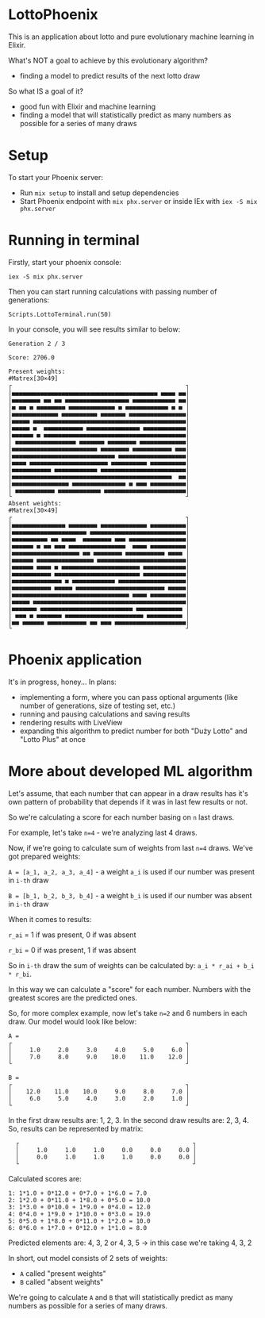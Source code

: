# LottoPhoenix

This is an application about lotto and pure evolutionary machine learning in Elixir.

What's NOT a goal to achieve by this evolutionary algorithm?
* finding a model to predict results of the next lotto draw

So what IS a goal of it?
* good fun with Elixir and machine learning
* finding a model that will statistically predict as many numbers as possible for a series of many draws

# Setup

To start your Phoenix server:

  * Run `mix setup` to install and setup dependencies
  * Start Phoenix endpoint with `mix phx.server` or inside IEx with `iex -S mix phx.server`

# Running in terminal

Firstly, start your phoenix console:
```
iex -S mix phx.server
```

Then you can start running calculations with passing number of generations:
```
Scripts.LottoTerminal.run(50)
```

In your console, you will see results similar to below:

```
Generation 2 / 3

Score: 2706.0

Present weights:
#Matrex[30×49]
┌                                                 ┐
│▄▄▄▄▄▄▄▄▄▄▄▄▄▄▄▄▄▄▄▄▄▄▄▄▄▄▄▄▄▄▄▄▄▄▄▄▄▄▄▄▄ ▄▄▄▄ ▄▄│
│▄▄▄▄▄▄▄▄ ▄▄ ▄▄ ▄▄▄▄▄▄▄▄▄▄▄▄▄▄▄▄▄▄ ▄▄▄▄▄▄▄▄▄▄▄▄ ▄▄│
│▄ ▄▄ ▄ ▄▄▄▄▄▄▄▄ ▄▄▄▄▄▄▄▄▄▄▄▄▄ ▄ ▄▄▄▄▄▄▄▄▄▄▄▄ ▄ ▄ │
│▄▄▄▄▄▄▄▄▄▄▄▄▄ ▄▄▄▄▄▄▄▄▄▄ ▄▄▄▄▄▄▄ ▄▄▄▄▄▄▄▄▄▄▄▄▄▄▄▄│
│▄▄▄▄▄ ▄▄▄▄▄▄▄▄▄▄▄▄▄▄▄▄▄▄▄▄▄▄▄▄▄▄▄▄▄▄▄▄▄▄▄▄▄▄▄▄▄▄▄│
│▄▄▄▄▄ ▄  ▄▄▄▄▄▄▄▄▄▄▄ ▄▄▄▄▄▄▄▄▄▄▄▄▄▄▄ ▄▄▄▄▄▄▄▄▄▄▄▄│
│▄▄▄▄▄▄ ▄ ▄▄▄▄▄▄▄▄▄▄▄▄▄▄▄▄▄▄▄▄▄▄▄▄▄▄▄▄▄▄▄▄▄▄▄▄▄▄▄▄│
│ ▄▄▄▄▄▄▄▄▄▄▄▄▄▄▄▄▄ ▄▄▄▄▄▄▄ ▄▄▄▄▄▄▄▄ ▄▄▄▄▄▄▄▄▄▄▄▄▄│
│▄▄▄▄▄▄▄▄▄▄▄▄▄▄▄▄▄▄▄▄▄▄▄▄ ▄▄▄▄▄▄▄▄ ▄▄▄▄▄▄▄▄▄▄▄ ▄▄▄│
│▄▄▄▄▄▄▄▄▄▄▄▄▄▄▄▄▄▄▄▄▄▄▄▄▄▄▄▄▄ ▄▄▄▄▄▄▄▄▄▄▄▄▄▄▄▄▄▄▄│
│▄▄▄▄ ▄▄▄▄▄▄▄▄▄▄▄▄▄▄▄▄▄▄▄▄▄▄ ▄▄▄▄▄▄▄▄▄▄ ▄▄▄▄▄▄▄▄▄▄│
│▄▄▄▄▄▄▄▄▄▄▄ ▄▄▄▄▄▄▄▄▄▄▄▄ ▄▄▄▄▄▄▄▄▄▄▄▄▄▄▄▄▄▄▄▄▄▄▄▄│
│▄▄▄▄▄▄▄▄▄▄▄▄▄▄▄▄▄▄▄▄▄▄▄▄▄▄▄▄▄▄▄▄▄▄▄▄▄▄▄▄▄▄▄▄▄  ▄▄│
│▄▄▄▄▄▄▄▄▄▄▄▄▄▄▄▄ ▄▄▄▄▄▄▄▄▄▄▄▄▄▄▄ ▄ ▄▄▄ ▄▄▄▄▄▄▄▄▄▄│
│ ▄▄▄▄▄▄▄▄▄▄▄ ▄▄▄▄▄▄▄▄▄▄▄▄ ▄▄▄▄▄▄▄▄▄▄▄▄▄▄▄▄▄▄▄▄▄▄▄│
└                                                 ┘
Absent weights:
#Matrex[30×49]
┌                                                 ┐
│▄▄▄▄▄▄▄▄▄▄▄▄▄▄▄ ▄▄▄▄▄▄▄▄ ▄▄▄▄▄▄▄▄▄▄▄▄▄ ▄▄▄▄▄▄▄▄▄▄│
│▄▄▄▄▄▄▄▄▄▄▄▄▄▄▄▄▄▄▄▄▄ ▄▄▄▄▄▄▄▄▄▄▄▄▄▄▄▄▄▄▄▄▄▄▄▄▄▄▄│
│▄▄▄▄▄▄▄▄▄▄ ▄▄ ▄▄▄▄  ▄▄▄▄▄▄▄▄ ▄▄▄ ▄▄▄▄▄▄▄▄▄▄▄▄▄▄▄▄│
│▄▄▄▄▄▄ ▄ ▄▄ ▄▄▄ ▄▄▄▄▄▄▄▄▄▄▄▄▄▄▄▄  ▄▄▄▄ ▄▄▄▄▄▄▄▄▄▄│
│▄▄▄▄▄▄▄▄▄▄▄▄▄▄▄▄▄▄▄ ▄▄ ▄▄▄▄▄▄▄▄ ▄▄▄▄▄▄▄▄▄▄▄ ▄▄▄▄ │
│▄▄▄▄▄▄ ▄▄▄▄▄▄▄▄▄▄▄▄▄▄▄▄ ▄▄▄▄▄▄▄▄▄▄▄▄▄▄▄▄▄▄▄▄▄▄▄▄▄│
│▄▄▄▄▄▄ ▄▄▄▄ ▄ ▄▄▄▄▄▄▄▄▄▄▄▄▄▄▄▄▄▄▄▄▄▄ ▄▄▄▄▄▄▄▄▄▄▄▄│
│▄▄▄▄▄▄▄▄▄▄▄ ▄▄▄▄▄▄▄▄▄▄▄▄▄▄▄▄▄▄▄▄▄▄▄▄ ▄▄▄▄▄▄▄▄▄▄▄▄│
│▄▄▄▄▄▄▄▄▄▄▄▄▄▄ ▄ ▄▄▄▄▄▄▄▄▄▄▄▄ ▄▄▄▄▄▄▄▄▄▄▄▄▄▄▄▄▄▄▄│
│▄▄▄▄▄▄▄▄▄▄▄ ▄▄▄▄▄ ▄▄▄▄▄▄▄▄▄▄▄▄▄▄▄▄▄▄▄▄▄▄▄▄▄ ▄▄▄▄▄│
│▄▄▄▄▄▄▄▄▄▄▄▄▄▄▄▄▄▄▄▄▄▄▄▄▄▄▄▄▄▄▄▄▄ ▄▄▄▄ ▄▄▄▄▄▄▄▄▄▄│
│▄▄▄▄▄ ▄▄▄▄▄▄▄▄▄▄▄▄▄▄▄▄▄▄▄▄▄▄▄▄▄▄▄▄▄▄▄▄▄▄▄▄▄▄▄▄▄▄▄│
│▄▄▄▄▄▄▄ ▄▄▄▄▄▄▄▄▄▄▄▄▄▄▄▄▄▄▄▄▄▄▄▄▄▄ ▄▄▄▄▄▄▄▄▄▄▄▄▄ │
│ ▄▄▄ ▄ ▄▄▄▄▄▄▄ ▄▄▄▄▄▄▄▄▄▄▄▄▄▄▄▄▄▄▄▄▄▄ ▄▄▄▄▄▄▄▄▄▄ │
│▄▄ ▄▄▄▄▄▄ ▄▄▄▄▄▄▄▄▄▄▄ ▄▄ ▄▄▄ ▄▄▄▄▄▄▄▄▄▄▄▄▄▄▄▄▄▄▄▄│
└                                                 ┘
```

# Phoenix application

It's in progress, honey...
In plans:
* implementing a form, where you can pass optional arguments (like number of generations, size of testing set, etc.)
* running and pausing calculations and saving results
* rendering results with LiveView
* expanding this algorithm to predict number for both "Duży Lotto" and "Lotto Plus" at once

# More about developed ML algorithm

Let's assume, that each number that can appear in a draw results has it's own pattern of probability that depends if it was in last few results or not.

So we're calculating a score for each number basing on `n` last draws.

For example, let's take `n=4` - we're analyzing last 4 draws.

Now, if we're going to calculate sum of weights from last `n=4` draws. We've got prepared weights:

`A = [a_1, a_2, a_3, a_4]` - a weight `a_i` is used if our number was present in `i-th` draw

`B = [b_1, b_2, b_3, b_4]` - a weight `b_i` is used if our number was absent in `i-th` draw

When it comes to results:

`r_ai` = 1 if was present, 0 if was absent

`r_bi` = 0 if was present, 1 if was absent

So in `i-th` draw the sum of weights can be calculated by: `a_i * r_ai + b_i * r_bi`.

In this way we can calculate a "score" for each number. Numbers with the greatest scores are the predicted ones.

So, for more complex example, now let's take `n=2` and 6 numbers in each draw. Our model would look like below:

```
A = 
┌                                                 ┐
│     1.0     2.0     3.0     4.0     5.0     6.0 │
│     7.0     8.0     9.0    10.0    11.0    12.0 │
└                                                 ┘

B = 
┌                                                 ┐
│    12.0    11.0    10.0     9.0     8.0     7.0 │
│     6.0     5.0     4.0     3.0     2.0     1.0 │
└                                                 ┘

```

In the first draw results are: 1, 2, 3. In the second draw results are: 2, 3, 4.
So, results can be represented by matrix:
```
  ┌                                                 ┐
  │     1.0     1.0     1.0     0.0     0.0     0.0 │
  │     0.0     1.0     1.0     1.0     0.0     0.0 │
  └                                                 ┘
```

Calculated scores are:
```
1: 1*1.0 + 0*12.0 + 0*7.0 + 1*6.0 = 7.0
2: 1*2.0 + 0*11.0 + 1*8.0 + 0*5.0 = 10.0
3: 1*3.0 + 0*10.0 + 1*9.0 + 0*4.0 = 12.0
4: 0*4.0 + 1*9.0 + 1*10.0 + 0*3.0 = 19.0
5: 0*5.0 + 1*8.0 + 0*11.0 + 1*2.0 = 10.0
6: 0*6.0 + 1*7.0 + 0*12.0 + 1*1.0 = 8.0
```

Predicted elements are: 4, 3, 2 or 4, 3, 5 -> in this case we're taking 4, 3, 2

In short, out model consists of 2 sets of weights:
* `A` called "present weights"
* `B` called "absent weights"

We're going to calculate `A` and `B` that will statistically predict as many numbers as possible for a series of many draws.
